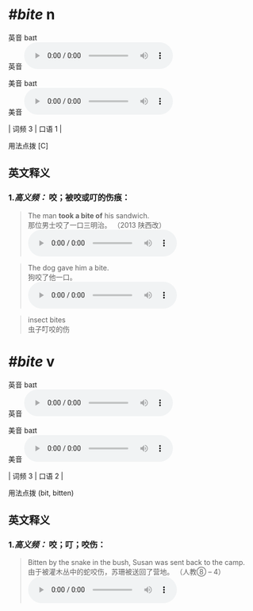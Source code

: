 # ***\#bite*** n
英音 baɪt  
英音
<audio src="./media/bite-B.aac" controls="controls"></audio>

美音 baɪt  
美音
<audio src="./media/bite.aac" controls="controls"></audio>



| 词频 3 | 口语 1 |  

用法点拨  [C]

英文释义
---
### 1.*高义频：* **咬；被咬或叮的伤痕：**  

 > The man **took a bite of** his sandwich.  
 > 那位男士咬了一口三明治。  （2013 陕西改）  
<audio src="./media/Bite-101_AAC.aac" controls="controls"></audio>

 > The dog gave him a bite.   
 > 狗咬了他一口。    
<audio src="./media/2-bite.aac" controls="controls"></audio>

 > insect bites   
 > 虫子叮咬的伤    


# ***\#bite*** v
英音 baɪt  
英音
<audio src="./media/bite-B.aac" controls="controls"></audio>

美音 baɪt  
美音
<audio src="./media/bite.aac" controls="controls"></audio>



| 词频 3 | 口语 2 |  

用法点拨  (bit, bitten)

英文释义
---
### 1.*高义频：* **咬；叮；咬伤：**  

 > Bitten by the snake in the bush, Susan was sent back to the camp.    
 > 由于被灌木丛中的蛇咬伤，苏珊被送回了营地。  （人教⑧ – 4）  
<audio src="./media/1-bite.aac" controls="controls"></audio>


